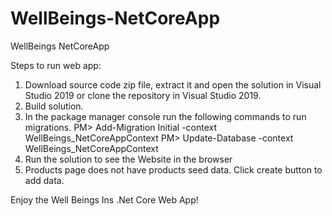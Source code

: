 # WellBeings-NetCoreApp
WellBeings NetCoreApp

Steps to run web app:
1. Download source code zip file, extract it and open the solution in Visual Studio 2019 or clone the repository in Visual Studio 2019.
2. Build solution.
3. In the package manager console run the following commands to run migrations.
PM> Add-Migration Initial -context WellBeings_NetCoreAppContext
PM> Update-Database -context WellBeings_NetCoreAppContext
4. Run the solution to see the Website in the browser
5. Products page does not have products seed data. Click create button to add data.

Enjoy the Well Beings Ins .Net Core Web App!

